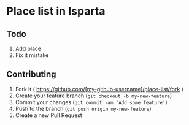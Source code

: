 # Place list in Isparta

## Todo

1. Add place 
2. Fix it mistake

## Contributing

1. Fork it ( https://github.com/[my-github-username]/place-list/fork )
2. Create your feature branch (`git checkout -b my-new-feature`)
3. Commit your changes (`git commit -am 'Add some feature'`)
4. Push to the branch (`git push origin my-new-feature`)
5. Create a new Pull Request
